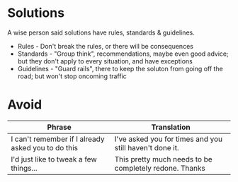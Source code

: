 # Solutions
A wise person said solutions have rules, standards & guidelines.
* Rules - Don't break the rules, or there will be consequences
* Standards - "Group think", recommendations, maybe even good advice; but they don't apply to every situation, and have exceptions
* Guidelines - "Guard rails", there to keep the soluton from going off the road; but won't stop oncoming traffic

# Avoid

| Phrase | Translation |
| ----------- | ------- |
| I can't remember if I already asked you to do this | I've asked you for times and you still haven't done it. |
| I'd just like to tweak a few things... | This pretty much needs to be completely redone. Thanks |
